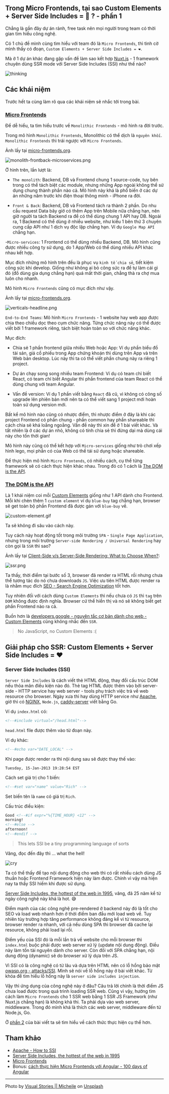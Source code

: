 ## Trong Micro Frontends, tại sao Custom Elements + Server Side Includes = 💚 ? - phần 1

Chẳng là gần đây dự án rảnh, free task nên mọi người trong team có thời gian tìm hiểu công nghệ.

Có 1 chủ đề mình cùng tìm hiểu với team đó là `Micro Frontends`, thì tình cờ mình thấy có đoạn, `Custom Elements + Server Side Includes = ❤️`.

Mà ở 1 dự án khác đang gặp vấn đề làm sao kết hợp [Nuxt.js](https://nuxtjs.org/) - 1 framework chuyên dùng SSR mode với Server Side Includes (SSI) như thế nào?

![thinking](https://media.giphy.com/media/3oz8xZvvOZRmKay4xy/giphy.gif)

## Các khái niệm

Trước hết ta cùng làm rõ qua các khái niệm sẽ nhắc tới trong bài.

### [Micro Frontends](https://micro-frontends.org/)

Để dễ hiểu, ta tìm hiểu trước về `Monolithic Frontends` - mô hình ra đời trước.

Trong mô hình `Monolithic Frontends`, Monolithic có thể dịch là `nguyên khối`. `Monolithic Frontends` thì trái ngược với `Micro Frontends`.

Ảnh lấy tại [micro-frontends.org](https://micro-frontends.org/).

![monolith-frontback-microservices.png](https://cdn.hashnode.com/res/hashnode/image/upload/v1629023557185/dSlSGbFpH.png)

Ở hình trên, lần lượt là:

- `The monolith`: Backend, DB và  Frontend chung 1 source-code, tuy bên trong có thể tách biệt các module, nhưng những App ngoài không thể sử dụng chung thành phần nào cả.
Mô hình này khá là phổ biến ở các dự án những năm trước khi điện thoại thông minh - iPhone ra đời.

- `Front & Back`: Backend, DB và  Frontend tách ra thành 2 phần. Do nhu cầu request Data bây giờ có thêm App trên Mobile nữa chẳng hạn, nên giờ người ta tách Backend ra để có thể dùng chung 1 API hay DB.
Ngoài ra, 1 Backend có thể dùng ở nhiều website, như kiểu 1 bên thứ 3 chuyên cung cấp API như 1 dịch vụ độc lập chẳng hạn. Ví dụ `Google Map API` chẳng hạn.

-`Micro-services`: 1 Frontend có thể dùng nhiều Backend, DB. Mô hình cũng được nhiều công ty sử dụng, do 1 App/Web có thể dùng nhiều API khác nhau kết hợp.

Mục đích những mô hình trên đều là phục vụ `kinh tế chia sẻ`, tiết kiệm công sức khi develop.
Giống như không ai bỏ công sức ra để tự làm cái gì đó (đồ dùng gia dụng chẳng hạn) quá mất thời gian, chẳng thà ra chợ mua luôn cho nhanh.

Mô hình `Micro Frontends`  cũng có mục đích như vậy.

Ảnh lấy tại [micro-frontends.org](https://micro-frontends.org/).

![verticals-headline.png](https://cdn.hashnode.com/res/hashnode/image/upload/v1629025330505/bxVNthaeQ.png)

`End-to-End Teams`: Mô hình `Micro Frontends` - 1  website hay web app được chia theo chiều dọc theo cụm chức năng.
Từng chức năng này có thể được viết bởi 1 framework riêng, tách biệt hoàn toàn so với chức năng khác.

Mục đích:

- Chia sẻ 1 phần frontend giữa nhiều Web hoặc App: Ví dụ phần biểu đồ tài sản, giá cổ phiếu trong App chứng khoán thì dùng trên App và trên Web bản desktop.
Lúc này thì ta có thể viết phần chung này ra riêng 1 project.

- Dự án chạy song song nhiều team Frontend: Ví dụ có team chỉ biết React, có team chỉ biết Angular thì phần frontend của team React có thể dùng chung với team Angular.

- Vấn đề version: Ví dụ 1 phần viết bằng `React` đã cũ, vì không có công số upgrade lên phiên bản mới nên ta có thể viết sang 1  project mới hoàn toàn sử dụng version mới.

Bất kể mô hình nào cũng có nhược điểm, thì nhược điểm ở đây là khi các project Frontend có phần chung - phần common hay phần shareable thì cách chia sẻ khá loằng ngoằng.
Vấn đề này thì xin để ở 1 bài viết khác. Và tất nhiên là ở các dự án nhỏ, không có tính chia sẻ thì đừng dại mà dùng cái này cho tốn thời gian!

Mô hình này cũng có thể kết hợp với `Micro-services` giống như trò chơi xếp hình lego, mọi phần có của Web có thể tái sử dụng hoặc shareable.

Để thực hiện mô hình `Micro Frontends`, có nhiều cách, cụ thể từng framework sẽ có cách thực hiện khác nhau. Trong đó có 1 cách là [The DOM is the API](https://micro-frontends.org/#the-dom-is-the-api).

### [The DOM is the API](https://micro-frontends.org/#the-dom-is-the-api)

Là 1 khái niệm coi mỗi [Custom Elements](https://developers.google.com/web/fundamentals/web-components/customelements) giống như 1 API dành cho Frontend.
Mỗi khi chèn thêm 1 `custom element` ví dụ `blue-buy` tag chẳng hạn, browser sẽ get toàn bộ phần Frontend đã được gán với `blue-buy` về.

![custom-element.gif](https://cdn.hashnode.com/res/hashnode/image/upload/v1629025769097/XZibjZz7_.gif)

Ta sẽ không đi sâu vào cách này.

Tuy cách này hoạt động tốt trong môi trường `SPA` - `Single Page Application`, nhưng trong môi trường `Server-side Rendering / Universal Rendering` hay còn gọi là `SSR` thì sao?

Ảnh lấy tại [Client-Side v/s Server-Side Rendering: What to Choose When?](https://dzone.com/articles/client-side-vs-server-side-rendering-what-to-choos):

![ssr.png](https://cdn.hashnode.com/res/hashnode/image/upload/v1629025725825/lxlyZObLy.png)

Ta thấy, thời điểm tại bước số 3, browser đã render ra HTML rồi nhưng chưa thể tương tác do nó chưa downloads `JS`.
Việc ưu tiên HTML được render ra là nhằm mục đích
[SEO - Search Engine Optimization](https://vi.wikipedia.org/wiki/T%E1%BB%91i_%C6%B0u_h%C3%B3a_c%C3%B4ng_c%E1%BB%A5_t%C3%ACm_ki%E1%BA%BFm)
tốt hơn.

Tuy nhiên đối với cách dùng `Custom Elements` thì nếu chưa có `JS` thì `tag` trên `DOM` không được định nghĩa.
Browser cứ thể hiển thị và nó sẽ không biết get phần Frontend nào ra cả.

Buồn hơn là [developers.google - nguyên tắc cơ bản dành cho web  - Custom Elements](https://developers.google.com/web/fundamentals/web-components/customelements) cũng không nhắc đến `SSR`.

>No JavaScript, no Custom Elements :(

## Giải pháp cho SSR: Custom Elements + Server Side Includes = ❤️

### Server Side Includes (SSI)

`Server Side Includes` là cách viết thẻ HTML động, thay đổi cấu trúc DOM nếu thỏa mãn điều kiện nào đó.
Thẻ tag HTML được thêm vào bởi server-side - HTTP service hay web server - tools phụ trách việc trả về web resource cho browser.
Ngày xưa thì hay dùng HTTP service như [Apache](https://httpd.apache.org/), giờ thì có [NGINX](https://www.nginx.com/), `Node.js`, [caddy-server](https://caddyserver.com/) viết bằng Go.

Ví dụ `index.html` có:

```html
<!--#include virtual="/head.html"-->
```

`head.html` file được thêm vào từ đoạn này.

Ví dụ khác:

```html
<!--#echo var="DATE_LOCAL" -->
```

Khi page được render ra thì nội dung sau sẽ được thay thế vào:

```text
Tuesday, 15-Jan-2013 19:28:54 EST
```

Cách set giá trị cho 1 biến:

```html
<!--#set var="name" value="Rich" -->
```

Set biến tên là `name` có giá trị `Rich`.

Cấu trúc điều kiện:

```html
Good <!--#if expr="%{TIME_HOUR} <12" -->
morning!
<!--#else -->
afternoon!
<!--#endif -->
````

>This lets SSI be a tiny programming language of sorts

Vâng, đọc đến đây thì ... what the hell!

![cry](https://media.giphy.com/media/3oz8xUK8V7suY7W9SE/giphy.gif)

Ta có thể thấy để tạo nội dung động cho web thì có rất nhiều cách dùng JS thuần hoặc Frontend Framework hiện này làm được. Chính vì vậy mà hiện nay ta thấy SSI hiếm khi được sử dụng.

[Server Side Includes, the hottest of the web in 1995](https://dev.to/merri/server-side-includes-the-hottest-of-the-web-in-1995-1pn1), vâng, đã 25 năm kể từ ngày công nghệ này khá là hot. 😅

Điểm mạnh của các công nghệ pre-rendered ở backend này đó là tốt cho SEO và load web nhanh hơn ở thời điểm ban đầu mới load web về. Tuy nhiên tùy trường hợp tăng performance không đáng kể vì từ resource, browser render ra nhanh, với cả nếu dùng SPA thì browser đã cache lại resource, không phải load lại rồi.

Điểm yếu của SSI đó là mỗi lần trả về website cho mỗi browser thì `index.html` buộc phải được web server xử lý (update nội dung động). Điều này làm tốn tài nguyên dành cho server. Còn đối với SPA chẳng hạn, nội dung động (dynamic) sẽ do browser xử lý dựa trên JS.

Vì SSI có là công nghệ có từ lâu và dựa trên HTML nên có lỗ hổng bảo mật [owasp.org - attacks/SSI](https://owasp.org/www-community/attacks/Server-Side_Includes_(SSI)_Injection). Mình sẽ nói về lỗ hổng này ở bài viết khác. Từ khóa để tìm hiểu lỗ hổng này là `server side includes injection`.

Vậy thì ứng dụng của công nghệ này ở đâu? Câu trả lời chính là thời điểm JS chưa load được trong quá trình loading SSR web.
Cũng vì vậy, hướng tìm cách làm `Micro Frontends` cho 1 SSR web bằng 1 SSR JS Framework (như Nuxt.js chẳng hạn) là không khả thi.
Ta phải dựa vào web server, middleware. Trong đó mình khá là thích các web server, middleware đến từ Node.js, Go.

Ở [phần 2](https://loclv.hashnode.dev/trong-micro-frontends-thuc-thi-custom-elements-server-side-includes-phan-2) của bài viết ta sẽ tìm hiểu về cách thức thực hiện cụ thể hơn.

## Tham khảo

- [Apache - How to SSI](https://httpd.apache.org/docs/2.4/howto/ssi.html)
- [Server Side Includes, the hottest of the web in 1995](https://dev.to/merri/server-side-includes-the-hottest-of-the-web-in-1995-1pn1)
- [Micro Frontends](https://micro-frontends.org/)
- Bonus: [cách thực hiện Micro Frontends với Angular - 100 days of Angular](https://github.com/angular-vietnam/100-days-of-angular/blob/master/Day039-micro-frontends.md)

---

Photo by <a href="https://unsplash.com/@micheile?utm_source=unsplash&utm_medium=referral&utm_content=creditCopyText">Visual Stories || Micheile</a> on <a href="https://unsplash.com/?utm_source=unsplash&utm_medium=referral&utm_content=creditCopyText">Unsplash</a>
